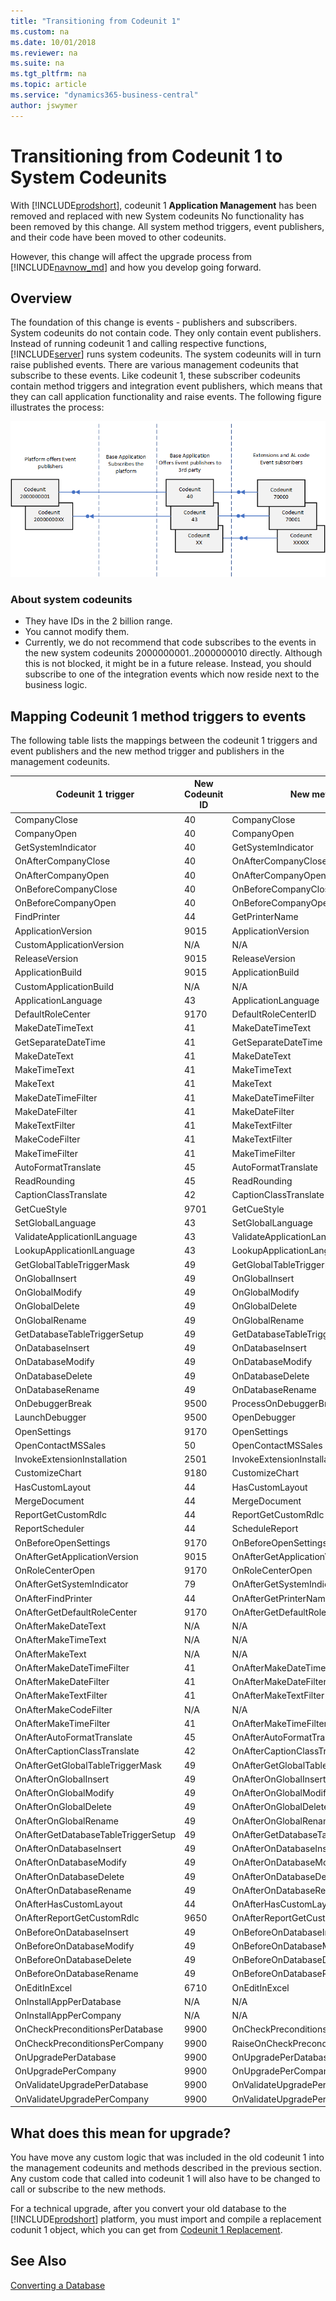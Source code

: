 ```yaml
---
title: "Transitioning from Codeunit 1"
ms.custom: na
ms.date: 10/01/2018
ms.reviewer: na
ms.suite: na
ms.tgt_pltfrm: na
ms.topic: article
ms.service: "dynamics365-business-central"
author: jswymer
---
```

# Transitioning from Codeunit 1 to System Codeunits

With [!INCLUDE[prodshort](../developer/includes/prodshort.md)], codeunit 1 **Application Management** has been removed and replaced with new System codeunits No functionality has been removed by this change. All system method triggers, event publishers, and their code have been moved to other codeunits.

However, this change will affect the upgrade process from [!INCLUDE[navnow_md](../developer/includes/navnow_md.md)] and how you develop going forward.

## Overview

The foundation of this change is events - publishers and subscribers. System codeunits do not contain code. They only contain event publishers. Instead of running codeunit 1 and calling respective functions, [!INCLUDE[server](../developer/includes/server.md)] runs system codeunits. The system codeunits will in turn raise published events. There are various management codeunits that subscribe to these events. Like codeunit 1, these subscriber codeunits contain method triggers and integration event publishers, which means that they can call application functionality and raise events. The following figure illustrates the process:

![System event publishers](../media/system-event-publishers.png "system event publishers")

### About system codeunits
-    They have IDs in the 2 billion range.
-    You cannot modify them.
-    Currently, we do not recommend that code subscribes to the events in the new system codeunits 2000000001..2000000010 directly. Although this is not blocked, it might be in a future release. Instead, you should subscribe to one of the integration events which now reside next to the business logic.

  
## Mapping Codeunit 1 method triggers to events

The following table lists the mappings between the codeunit 1 triggers and event publishers and the new method trigger and publishers in the management codeunits.

|Codeunit 1 trigger|New Codeunit ID|New method|
|------------------|-------------|-----------------|
|CompanyClose|40|CompanyClose
|CompanyOpen|40|CompanyOpen
|GetSystemIndicator|40|GetSystemIndicator
|OnAfterCompanyClose|40|OnAfterCompanyClose
|OnAfterCompanyOpen|40|OnAfterCompanyOpen
|OnBeforeCompanyClose|40|OnBeforeCompanyClose
|OnBeforeCompanyOpen|40|OnBeforeCompanyOpen
|FindPrinter|44|GetPrinterName
|ApplicationVersion|9015|ApplicationVersion
|CustomApplicationVersion|N/A|N/A
|ReleaseVersion|9015|ReleaseVersion
|ApplicationBuild|9015|ApplicationBuild
|CustomApplicationBuild|N/A|N/A
|ApplicationLanguage|43|ApplicationLanguage
|DefaultRoleCenter|9170|DefaultRoleCenterID
|MakeDateTimeText|41|MakeDateTimeText
|GetSeparateDateTime|41|GetSeparateDateTime
|MakeDateText|41|MakeDateText
|MakeTimeText|41|MakeTimeText
|MakeText|41|MakeText
|MakeDateTimeFilter|41|MakeDateTimeFilter
|MakeDateFilter|41|MakeDateFilter
|MakeTextFilter|41|MakeTextFilter
|MakeCodeFilter|41|MakeTextFilter
|MakeTimeFilter|41|MakeTimeFilter
|AutoFormatTranslate|45|AutoFormatTranslate
|ReadRounding|45|ReadRounding
|CaptionClassTranslate|42|CaptionClassTranslate
|GetCueStyle|9701|GetCueStyle
|SetGlobalLanguage|43|SetGlobalLanguage
|ValidateApplicationlLanguage|43|ValidateApplicationLanguage
|LookupApplicationlLanguage|43|LookupApplicationLanguage
|GetGlobalTableTriggerMask|49|GetGlobalTableTriggerMask
|OnGlobalInsert|49|OnGlobalInsert
|OnGlobalModify|49|OnGlobalModify
|OnGlobalDelete|49|OnGlobalDelete
|OnGlobalRename|49|OnGlobalRename
|GetDatabaseTableTriggerSetup|49|GetDatabaseTableTriggerSetup
|OnDatabaseInsert|49|OnDatabaseInsert
|OnDatabaseModify|49|OnDatabaseModify
|OnDatabaseDelete|49|OnDatabaseDelete
|OnDatabaseRename|49|OnDatabaseRename
|OnDebuggerBreak|9500|ProcessOnDebuggerBreak
|LaunchDebugger|9500|OpenDebugger
|OpenSettings|9170|OpenSettings
|OpenContactMSSales|50|OpenContactMSSales
|InvokeExtensionInstallation|2501|InvokeExtensionInstallation
|CustomizeChart|9180|CustomizeChart
|HasCustomLayout|44|HasCustomLayout
|MergeDocument|44|MergeDocument
|ReportGetCustomRdlc|44|ReportGetCustomRdlc
|ReportScheduler|44|ScheduleReport
|OnBeforeOpenSettings|9170|OnBeforeOpenSettings
|OnAfterGetApplicationVersion|9015|OnAfterGetApplicationVersion
|OnRoleCenterOpen|9170|OnRoleCenterOpen
|OnAfterGetSystemIndicator|79|OnAfterGetSystemIndicator
|OnAfterFindPrinter|44|OnAfterGetPrinterName
|OnAfterGetDefaultRoleCenter|9170|OnAfterGetDefaultRoleCenter
|OnAfterMakeDateText|N/A|N/A
|OnAfterMakeTimeText|N/A|N/A
|OnAfterMakeText|N/A|N/A
|OnAfterMakeDateTimeFilter|41|OnAfterMakeDateTimeFilter
|OnAfterMakeDateFilter|41|OnAfterMakeDateFilter
|OnAfterMakeTextFilter|41|OnAfterMakeTextFilter
|OnAfterMakeCodeFilter|N/A|N/A
|OnAfterMakeTimeFilter|41|OnAfterMakeTimeFilter
|OnAfterAutoFormatTranslate|45|OnAfterAutoFormatTranslate
|OnAfterCaptionClassTranslate|42|OnAfterCaptionClassTranslate
|OnAfterGetGlobalTableTriggerMask|49|OnAfterGetGlobalTableTriggerMask
|OnAfterOnGlobalInsert|49|OnAfterOnGlobalInsert
|OnAfterOnGlobalModify|49|OnAfterOnGlobalModify
|OnAfterOnGlobalDelete|49|OnAfterOnGlobalDelete
|OnAfterOnGlobalRename|49|OnAfterOnGlobalRename
|OnAfterGetDatabaseTableTriggerSetup|49|OnAfterGetDatabaseTableTriggerSetup
|OnAfterOnDatabaseInsert|49|OnAfterOnDatabaseInsert
|OnAfterOnDatabaseModify|49|OnAfterOnDatabaseModify
|OnAfterOnDatabaseDelete|49|OnAfterOnDatabaseDelete
|OnAfterOnDatabaseRename|49|OnAfterOnDatabaseRename
|OnAfterHasCustomLayout|44|OnAfterHasCustomLayout
|OnAfterReportGetCustomRdlc|9650|OnAfterReportGetCustomRdlc
|OnBeforeOnDatabaseInsert|49|OnBeforeOnDatabaseInsert
|OnBeforeOnDatabaseModify|49|OnBeforeOnDatabaseModify
|OnBeforeOnDatabaseDelete|49|OnBeforeOnDatabaseDelete
|OnBeforeOnDatabaseRename|49|OnBeforeOnDatabaseRename
|OnEditInExcel|6710|OnEditInExcel
|OnInstallAppPerDatabase|N/A|N/A
|OnInstallAppPerCompany|N/A|N/A
|OnCheckPreconditionsPerDatabase|9900|OnCheckPreconditionsPerDatabase
|OnCheckPreconditionsPerCompany|9900|RaiseOnCheckPreconditionsPerCompany
|OnUpgradePerDatabase|9900|OnUpgradePerDatabase
|OnUpgradePerCompany|9900|OnUpgradePerCompany
|OnValidateUpgradePerDatabase|9900|OnValidateUpgradePerDatabase
|OnValidateUpgradePerCompany|9900|OnValidateUpgradePerCompany

## What does this mean for upgrade?

You have move any custom logic that was included in the old codeunit 1 into the management codeunits and methods described in the previous section. Any custom code that called into codeunit 1 will also have to be changed to call or subscribe to the new methods. 

For a technical upgrade, after you convert your old database to the [!INCLUDE[prodshort](../developer/includes/prodshort.md)] platform, you must import and compile a replacement codunit 1 object, which you can get from [Codeunit 1 Replacement](codeunit1-replacement.md).

## See Also  
 [Converting a Database](Converting-a-Database.md)  
 
